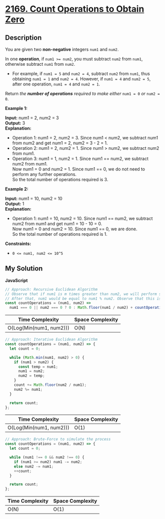# [2169. Count Operations to Obtain Zero](https://leetcode.com/problems/count-operations-to-obtain-zero)

## Description

You are given two **non-negative** integers `num1` and `num2`.

In one **operation**, if `num1 >= num2`, you must subtract `num2` from `num1`, otherwise subtract `num1` from `num2`.

- For example, if `num1 = 5` and `num2 = 4`, subtract `num2` from `num1`, thus obtaining `num1 = 1` and `num2 = 4`. However, if `num1 = 4` and `num2 = 5`, after one operation, `num1 = 4` and `num2 = 1`.

Return _the **number of operations** required to make either_ `num1 = 0` _or_ `num2 = 0`.

**Example 1:**

**Input:** num1 = 2, num2 = 3  
**Output:** 3  
**Explanation:**

- Operation 1: num1 = 2, num2 = 3. Since num1 < num2, we subtract num1 from num2 and get num1 = 2, num2 = 3 - 2 = 1.
- Operation 2: num1 = 2, num2 = 1. Since num1 > num2, we subtract num2 from num1.
- Operation 3: num1 = 1, num2 = 1. Since num1 == num2, we subtract num2 from num1.  
  Now num1 = 0 and num2 = 1. Since num1 == 0, we do not need to perform any further operations.  
  So the total number of operations required is 3.

**Example 2:**

**Input:** num1 = 10, num2 = 10  
**Output:** 1  
**Explanation:**

- Operation 1: num1 = 10, num2 = 10. Since num1 == num2, we subtract num2 from num1 and get num1 = 10 - 10 = 0.  
  Now num1 = 0 and num2 = 10. Since num1 == 0, we are done.  
  So the total number of operations required is 1.

**Constraints:**

- `0 <= num1, num2 <= 10^5`

## My Solution

**JavaScript**

```js
// Approach: Recursive Euclidean Algorithm
// Observe that if num1 is m times greater than num2, we will perform subtraction m times.
// After that, num1 would be equal to num1 % num2. Observe that this is essentially the Euclidean Algorithm.
const countOperations = (num1, num2) =>
  num1 === 0 || num2 === 0 ? 0 : Math.floor(num1 / num2) + countOperations(num2, num1 % num2);
```

| Time Complexity         | Space Complexity |
| ----------------------- | ---------------- |
| O(Log(Min(num1, num2))) | O(N)             |

```js
// Approach: Iterative Euclidean Algorithm
const countOperations = (num1, num2) => {
  let count = 0;

  while (Math.min(num1, num2) > 0) {
    if (num1 > num2) {
      const temp = num1;
      num1 = num2;
      num2 = temp;
    }
    count += Math.floor(num2 / num1);
    num2 %= num1;
  }

  return count;
};
```

| Time Complexity         | Space Complexity |
| ----------------------- | ---------------- |
| O(Log(Min(num1, num2))) | O(1)             |

```js
// Approach: Brute-Force to simulate the process
const countOperations = (num1, num2) => {
  let count = 0;

  while (num1 !== 0 && num2 !== 0) {
    if (num1 >= num2) num1 -= num2;
    else num2 -= num1;
    ++count;
  }

  return count;
};
```

| Time Complexity | Space Complexity |
| --------------- | ---------------- |
| O(N)            | O(1)             |
